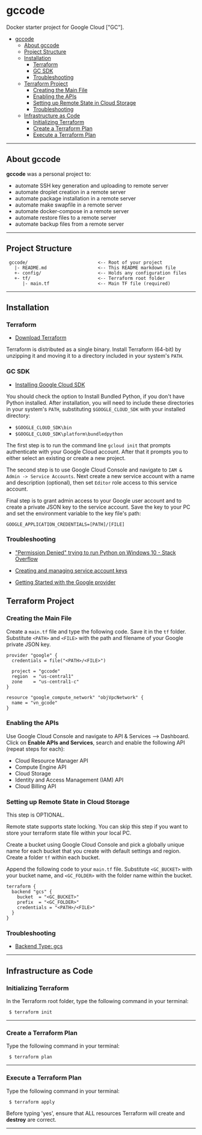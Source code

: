 # gccode
Docker starter project for Google Cloud ["GC"].

<!-- TOC -->

- [gccode](#gccode)
    - [About gccode](#about-gccode)
    - [Project Structure](#project-structure)
    - [Installation](#installation)
        - [Terraform](#terraform)
        - [GC SDK](#gc-sdk)
        - [Troubleshooting](#troubleshooting)
    - [Terraform Project](#terraform-project)
        - [Creating the Main File](#creating-the-main-file)
        - [Enabling the APIs](#enabling-the-apis)
        - [Setting up Remote State in Cloud Storage](#setting-up-remote-state-in-cloud-storage)
        - [Troubleshooting](#troubleshooting)
    - [Infrastructure as Code](#infrastructure-as-code)
        - [Initializing Terraform](#initializing-terraform)
        - [Create a Terraform Plan](#create-a-terraform-plan)
        - [Execute a Terraform Plan](#execute-a-terraform-plan)

<!-- /TOC -->

---
## About gccode
**gccode** was a personal project to:
- automate SSH key generation and uploading to remote server
- automate droplet creation in a remote server
- automate package installation in a remote server
- automate make swapfile in a remote server
- automate docker-compose in a remote server
- automate restore files to a remote server
- automate backup files from a remote server

---
## Project Structure
     gccode/                          <-- Root of your project
       |- README.md                   <-- This README markdown file
       +- config/                     <-- Holds any configuration files
       +- tf/                         <-- Terraform root folder
          |- main.tf                  <-- Main TF file (required)

---
## Installation

### Terraform

* [Download Terraform](https://www.terraform.io/downloads.html)

Terraform is distributed as a single binary. Install Terraform (64-bit) by unzipping it and moving it to a directory included in your system's ```PATH```.

### GC SDK

* [Installing Google Cloud SDK](https://cloud.google.com/sdk/docs/install)

You should check the option to Install Bundled Python, if you don't have Python installed. After installation, you will need to include these directories in your system's ```PATH```, substituting ```$GOOGLE_CLOUD_SDK``` with your installed directory:
* ```$GOOGLE_CLOUD_SDK\bin```
* ```$GOOGLE_CLOUD_SDK\platform\bundledpython```

The first step is to run the command line ```gcloud init``` that prompts authenticate with your Google Cloud account. After that it prompts you to either select an existing or create a new project.

The second step is to use Google Cloud Console and navigate to ```IAM & Admin -> Service Accounts```. Next create a new service account with a name and description (optional), then set ```Editor``` role access to this service account. 

Final step is to grant admin access to your Google user account and to create a private JSON key to the service account. Save the key to your PC and set the environment variable to the key file's path:

```GOOGLE_APPLICATION_CREDENTIALS=[PATH]/[FILE]```

### Troubleshooting

* ["Permission Denied" trying to run Python on Windows 10 - Stack Overflow](https://stackoverflow.com/questions/56974927/permission-denied-trying-to-run-python-on-windows-10)

* [Creating and managing service account keys](https://cloud.google.com/iam/docs/creating-managing-service-account-keys)

* [Getting Started with the Google provider](https://registry.terraform.io/providers/hashicorp/google/latest/docs/guides/getting_started)

## Terraform Project

### Creating the Main File

Create a ```main.tf``` file and type the following code. Save it in the ```tf``` folder. Substitute ```<PATH>``` and ```<FILE>``` with the path and filename of your Google private JSON key.

```
provider "google" {
  credentials = file("<PATH>/<FILE>")

  project = "gccode"
  region  = "us-central1"
  zone    = "us-central1-c"
}

resource "google_compute_network" "objVpcNetwork" {
  name = "vn_gcode"
}
```
### Enabling the APIs

Use Google Cloud Console and navigate to API & Services --> Dashboard. Click on **Enable APIs and Services**, search and enable the following API (repeat steps for each):

* Cloud Resource Manager API
* Compute Engine API
* Cloud Storage
* Identity and Access Management (IAM) API
* Cloud Billing API

### Setting up Remote State in Cloud Storage

This step is OPTIONAL.

Remote state supports state locking. You can skip this step if you want to store your terraform state file within your local PC.

Create a bucket using Google Cloud Console and pick a globally unique name for each bucket that you create with default settings and region. Create a folder ```tf``` within each bucket.

Append the following code to your ```main.tf``` file. Substitute ```<GC_BUCKET>``` with your bucket name, and ```<GC_FOLDER>``` with the folder name within the bucket.

```
terraform {
  backend "gcs" {
    bucket  = "<GC_BUCKET>"
    prefix  = "<GC_FOLDER>"
    credentials = "<PATH>/<FILE>"
  }
}
```

### Troubleshooting

* [Backend Type: gcs](https://www.terraform.io/docs/language/settings/backends/gcs.html)

---
## Infrastructure as Code

### Initializing Terraform

In the Terraform root folder, type the following command in your terminal:

     $ terraform init

---

### Create a Terraform Plan

Type the following command in your terminal:

     $ terraform plan

---

### Execute a Terraform Plan

Type the following command in your terminal:

     $ terraform apply

Before typing 'yes', ensure that ALL resources Terraform will create and **destroy** are correct.

---
